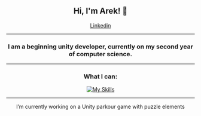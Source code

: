 <center>

## Hi, I'm Arek! 👋
[Linkedin](https://www.twojastrona.com)

---
### I am a beginning unity developer, currently on my second year of computer science.
---
### What I can:
[![My Skills](https://skillicons.dev/icons?i=cs,rider,unity,java,idea,blender,ps)](https://skillicons.dev)

---
I’m currently working on a Unity parkour game with puzzle elements

</center>
